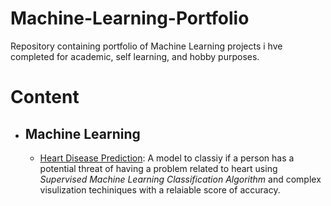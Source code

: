 # Machine-Learning-Portfolio
Repository containing portfolio of Machine Learning projects i hve completed for academic, self learning, and hobby purposes.

# Content
- ## Machine Learning 
  - [Heart Disease Prediction](https://github.com/ishanshub/Machine-Learning-Portfolio/tree/main/HeartDiseasePrediction): A model to classiy if a person has a potential threat of having a problem related to heart using *Supervised Machine Learning Classification Algorithm* and complex visulization techiniques with a relaiable score of accuracy.
